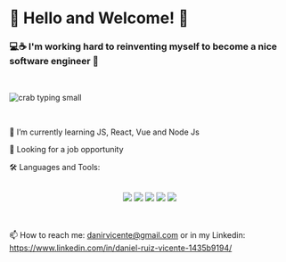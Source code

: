 # 👋 Hello and Welcome! 👋 


### 💻☕ I'm working hard to reinventing myself to become a nice software engineer 🚀 

<br />


![crab typing small](https://user-images.githubusercontent.com/94577920/174447973-93d02f5d-906b-4eda-80ee-ed36573ba0af.gif)

<br />



🌱 I’m currently learning JS, React, Vue and Node Js  


🧐 Looking for a job opportunity


🛠 Languages and Tools:

<br />

<div align="center">
    <img src="https://img.shields.io/badge/React-20232A?style=for-the-badge&logo=react&logoColor=61DAFB" /> 
    <img src="https://img.shields.io/badge/JavaScript-F7DF1E?style=for-the-badge&logo=javascript&logoColor=black" />
    <img src="https://img.shields.io/badge/Node.js-43853D?style=for-the-badge&logo=node.js&logoColor=white" />
    <img src="https://img.shields.io/badge/HTML5-E34F26?style=for-the-badge&logo=html5&logoColor=white" />
    <img src="https://img.shields.io/badge/CSS3-1572B6?style=for-the-badge&logo=css3&logoColor=white" />
</div>

<br />
<br />


📫 How to reach me: danirvicente@gmail.com or in my Linkedin: https://www.linkedin.com/in/daniel-ruiz-vicente-1435b9194/

